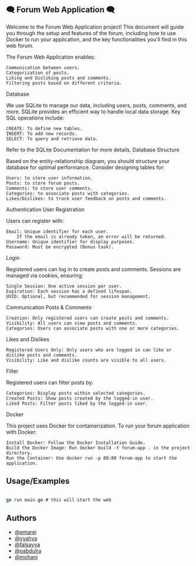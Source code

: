 ## 🗨️ Forum Web Application 🗨️

Welcome to the Forum Web Application project! This document will guide you through the setup and features of the forum, including how to use Docker to run your application, and the key functionalities you'll find in this web forum.

The Forum Web Application enables:

    Communication between users.
    Categorization of posts.
    Liking and Disliking posts and comments.
    Filtering posts based on different criteria.

Database

We use SQLite to manage our data, including users, posts, comments, and more. SQLite provides an efficient way to handle local data storage. Key SQL operations include:

    CREATE: To define new tables.
    INSERT: To add new records.
    SELECT: To query and retrieve data.

Refer to the SQLite Documentation for more details.
Database Structure

Based on the entity-relationship diagram, you should structure your database for optimal performance. Consider designing tables for:

    Users: to store user information.
    Posts: to store forum posts.
    Comments: to store user comments.
    Categories: to associate posts with categories.
    Likes/Dislikes: to track user feedback on posts and comments.

Authentication
User Registration

Users can register with:

    Email: Unique identifier for each user.
        If the email is already taken, an error will be returned.
    Username: Unique identifier for display purposes.
    Password: Must be encrypted (Bonus task).

Login

Registered users can log in to create posts and comments. Sessions are managed via cookies, ensuring:

    Single Session: One active session per user.
    Expiration: Each session has a defined lifespan.
    UUID: Optional, but recommended for session management.

Communication
Posts & Comments

    Creation: Only registered users can create posts and comments.
    Visibility: All users can view posts and comments.
    Categories: Users can associate posts with one or more categories.

Likes and Dislikes

    Registered Users Only: Only users who are logged in can like or dislike posts and comments.
    Visibility: Like and dislike counts are visible to all users.

Filter

Registered users can filter posts by:

    Categories: Display posts within selected categories.
    Created Posts: Show posts created by the logged-in user.
    Liked Posts: Filter posts liked by the logged-in user.

Docker

This project uses Docker for containerization. To run your forum application with Docker:

    Install Docker: Follow the Docker Installation Guide.
    Build the Docker Image: Run docker build -t forum-app . in the project directory.
    Run the Container: Use docker run -p 80:80 forum-app to start the application.
## Usage/Examples

```go

go run main.go # this will start the web
```



## Authors

- [@emarei](https://www.github.com/emarei)
- [@yyahya](https://www.github.com/yyahya)
- [@falsayya](https://www.github.com/falsayya)
- [@oabdulra](https://www.github.com/oabdulra)
- [@mohani](https://www.github.com/mohani)
